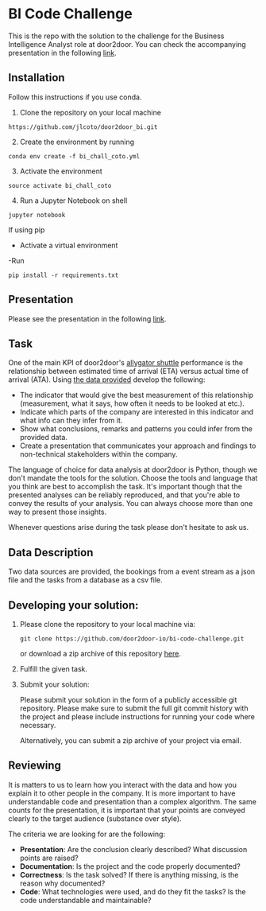 
# BI Code Challenge

This is the repo with the solution to the challenge for the Business Intelligence Analyst role at door2door. You can check the accompanying presentation in the following [link](https://rawgit.com/jlcoto/door2door_bi_presentation/master/index.html).

## Installation
Follow this instructions if you use conda.
1. Clone the repository on your local machine
```
https://github.com/jlcoto/door2door_bi.git
```
2. Create the environment by running
```
conda env create -f bi_chall_coto.yml
```
3. Activate the environment
```
source activate bi_chall_coto
```
4. Run a Jupyter Notebook on shell
```
jupyter notebook
```

If using pip

- Activate a virtual environment

-Run
```
pip install -r requirements.txt
```

## Presentation

Please see the presentation in the following [link](https://rawgit.com/jlcoto/door2door_bi_presentation/master/index.html).

## Task

One of the main KPI of door2door's [allygator shuttle](https://www.allygatorshuttle.com/en/index.html) performance is the relationship between estimated time of arrival (ETA) versus actual time of arrival (ATA). Using [the data provided](https://github.com/door2door-io/bi-code-challenge/tree/bi-analyst/data) develop the following:
- The indicator that would give the best measurement of this relationship (measurement, what it says, how often it needs to be looked at etc.).
- Indicate which parts of the company are interested in this indicator and what info can they infer from it.
- Show what conclusions, remarks and patterns you could infer from the provided data.
- Create a presentation that communicates your approach and findings to non-technical stakeholders within the company.

The language of choice for data analysis at door2door is Python, though we don't mandate the tools for the solution. Choose the tools and language that you think are best to accomplish the task. It's important though that the presented analyses can be reliably reproduced, and that you're able to convey the results of your analysis. You can always choose more than one way to present those insights.

Whenever questions arise during the task please don't hesitate to ask us.

## Data Description

Two data sources are provided, the bookings from a event stream as a json file and the tasks from a database as a csv file.

## Developing your solution:

1. Please clone the repository to your local machine via:

    ```
    git clone https://github.com/door2door-io/bi-code-challenge.git
    ```

    or download a zip archive of this repository [here](https://github.com/door2door-io/bi-code-challenge/archive/master.zip).

2. Fulfill the given task.

3. Submit your solution:

    Please submit your solution in the form of a publicly accessible git repository. Please make sure to submit the full git commit history with the project and please include instructions for running your code where necessary.

    Alternatively, you can submit a zip archive of your project via email.

## Reviewing

It is matters to us to learn how you interact with the data and how you explain it to other people in the company. It is more important to have understandable code and presentation than a complex algorithm. The same counts for the presentation, it is important that your points are conveyed clearly to the target audience (substance over style).

The criteria we are looking for are the following:

- **Presentation**: Are the conclusion clearly described? What discussion points are raised?
- **Documentation**: Is the project and the code properly documented?
- **Correctness**: Is the task solved? If there is anything missing, is the reason why documented?
- **Code**: What technologies were used, and do they fit the tasks? Is the code understandable and maintainable?
